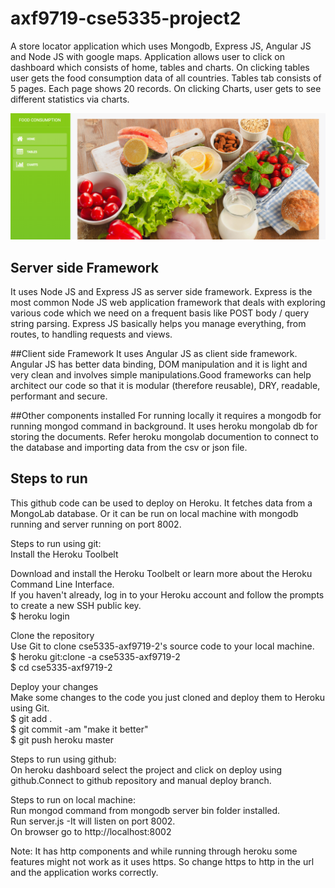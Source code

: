 # axf9719-cse5335-project2
A store locator application which uses Mongodb, Express JS, Angular JS and Node JS  with google maps. Application allows user to 
click on dashboard which consists of home, tables and charts. On clicking tables user gets the food consumption data of all countries.
Tables tab consists of 5 pages. Each page shows 20 records. On clicking Charts, user gets to see different statistics via charts.


![appimage](https://raw.githubusercontent.com/anjumfatima26/axf9719-cse5335-project2/master/public/images/app_image.png)

## Server side Framework
It uses Node JS and Express JS as server side framework. Express is the most common Node JS web application framework that deals with exploring various code  which we need on a frequent basis like POST body / query string parsing. Express JS basically helps you manage everything, from routes, to handling requests and views.

##Client side Framework
It uses Angular JS as client side framework. Angular JS has better data binding, DOM manipulation and it is light and very clean and involves simple manipulations.Good frameworks can help architect our code so that it is modular (therefore reusable), DRY, readable, performant and secure. 

##Other components installed
For running locally it requires a mongodb for running mongod command in background. It uses heroku mongolab db for storing the documents. Refer heroku mongolab documention to connect to the database and importing data from the csv or json file.

## Steps to run
This github code can be used to deploy on Heroku. It fetches data from a MongoLab database. Or it can be run on local machine with mongodb running and server running on port 8002.

Steps to run using git:  
Install the Heroku Toolbelt  

Download and install the Heroku Toolbelt or learn more about the Heroku Command Line Interface.  
If you haven't already, log in to your Heroku account and follow the prompts to create a new SSH public key.  
$ heroku login  

Clone the repository  
Use Git to clone cse5335-axf9719-2's source code to your local machine.  
$ heroku git:clone -a cse5335-axf9719-2  
$ cd cse5335-axf9719-2  

Deploy your changes  
Make some changes to the code you just cloned and deploy them to Heroku using Git.  
$ git add .  
$ git commit -am "make it better"  
$ git push heroku master  


Steps to run using github:  
On heroku dashboard select the project and click on deploy using github.Connect to github repository and manual deploy branch.  

Steps to run on local machine:  
Run mongod command from mongodb server bin folder installed.  
Run server.js -It will listen on port 8002.  
On browser go to http://localhost:8002  

Note: It has http components and while running through heroku some features might not work as it uses https. So change https to http in the url and the application works correctly.  
